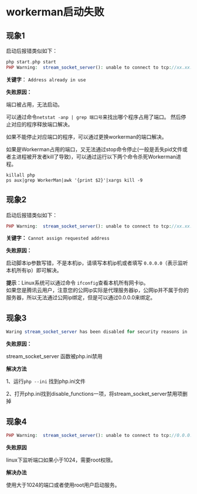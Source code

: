 # workerman启动失败

## 现象1
启动后报错类似如下：
```php
php start.php start
PHP Warning:  stream_socket_server(): unable to connect to tcp://xx.xx.xx.xx:xxxx (Address already in use) in /home/workerman-chat/Workerman/Worker.php on line xxxx

```
**关键字**： ```Address already in use```

**失败原因：**

端口被占用，无法启动。

可以通过命令```netstat -anp | grep 端口号```来找出哪个程序占用了端口。
然后停止对应的程序释放端口解决。


如果不能停止对应端口的程序，可以通过更换workerman的端口解决。

如果是Workerman占用的端口，又无法通过stop命令停止(一般是丢失pid文件或者主进程被开发者kill了导致)，可以通过运行以下两个命令杀死Workerman进程。

```
killall php
ps aux|grep WorkerMan|awk '{print $2}'|xargs kill -9
```



## 现象2
启动后报错类似如下：
```php
PHP Warning:  stream_socket_server(): unable to connect to tcp://xx.xx.xx.xx:xxx (Cannot assign requested address) in /home/GatewayWorker/Workerman/Worker.php on line xxxx
```
**关键字：** ```Cannot assign requested address```

**失败原因：**

启动脚本ip参数写错，不是本机ip，请填写本机ip机或者填写 ```0.0.0.0```（表示监听本机所有ip）即可解决。

**提示**：Linux系统可以通过命令 ```ifconfig```查看本机所有网卡ip。<br>
如果您是腾讯云用户，注意您的公网ip实际是代理服务器ip，公网ip并不属于你的服务器，所以无法通过公网ip绑定，但是可以通过0.0.0.0来绑定。

## 现象3
```php
Waring stream_socket_server has been disabled for security reasons in ...
```
**失败原因：**

stream_socket_server 函数被php.ini禁用

**解决方法**

1、运行```php --ini``` 找到php.ini文件

2、打开php.ini找到disable_functions一项，将stream_socket_server禁用项删掉

## 现象4
```php
PHP Warning:  stream_socket_server(): unable to connect to tcp://0.0.0.0:xxx (Permission denied)
```
**失败原因**

linux下监听端口如果小于1024，需要root权限。

**解决办法**

使用大于1024的端口或者使用root用户启动服务。


